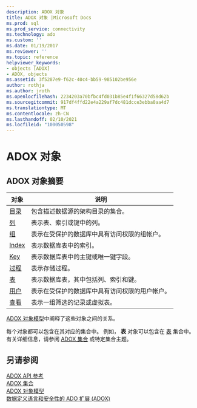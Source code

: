 ```yaml
---
description: ADOX 对象
title: ADOX 对象 |Microsoft Docs
ms.prod: sql
ms.prod_service: connectivity
ms.technology: ado
ms.custom: ''
ms.date: 01/19/2017
ms.reviewer: ''
ms.topic: reference
helpviewer_keywords:
- objects [ADOX]
- ADOX, objects
ms.assetid: 3f5287e9-f62c-40c4-bb59-985102be956e
author: rothja
ms.author: jroth
ms.openlocfilehash: 2234203a70bfbc4fd031b85e4f1f66327d58d62b
ms.sourcegitcommit: 917df4ffd22e4a229af7dc481dcce3ebba0aa4d7
ms.translationtype: MT
ms.contentlocale: zh-CN
ms.lasthandoff: 02/10/2021
ms.locfileid: "100050598"
---
```

# <a name="adox-objects"></a>ADOX 对象
## <a name="adox-object-summary"></a>ADOX 对象摘要  
  
|对象|说明|  
|------------|-----------------|  
|[目录](./catalog-object-adox.md)|包含描述数据源的架构目录的集合。|  
|[列](./column-object-adox.md)|表示表、索引或键中的列。|  
|[组](./group-object-adox.md)|表示在受保护的数据库中具有访问权限的组帐户。|  
|[Index](./index-object-adox.md)|表示数据库表中的索引。|  
|[Key](./key-object-adox.md)|表示数据库表中的主键或唯一键字段。|  
|[过程](./procedure-object-adox.md)|表示存储过程。|  
|[表](./table-object-adox.md)|表示数据库表，其中包括列、索引和键。|  
|[用户](./user-object-adox.md)|表示在受保护的数据库中具有访问权限的用户帐户。|  
|[查看](./view-object-adox.md)|表示一组筛选的记录或虚拟表。|  
  
 [ADOX 对象模型](./adox-object-model.md)中阐释了这些对象之间的关系。  
  
 每个对象都可以包含在其对应的集合中。 例如， **表** 对象可以包含在 [表](./tables-collection-adox.md) 集合中。 有关详细信息，请参阅 [ADOX 集合](./adox-collections.md) 或特定集合主题。  
  
## <a name="see-also"></a>另请参阅  
 [ADOX API 参考](./adox-object-model.md)   
 [ADOX 集合](./adox-collections.md)   
 [ADOX 对象模型](./adox-object-model.md)   
 [数据定义语言和安全性的 ADO 扩展 (ADOX)](../../guide/extensions/ado-extensions-for-data-definition-language-and-security-adox.md)